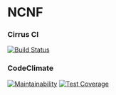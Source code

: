 # NCNF

### Cirrus CI

[![Build Status](https://api.cirrus-ci.com/github/Arthelh/NCNF.svg)](https://cirrus-ci.com/github/Arthelh/NCNF)

### CodeClimate

[![Maintainability](https://img.shields.io/codeclimate/maintainability/Arthelh/NCNF)](https://codeclimate.com/github/Arthelh/NCNF/maintainability)
[![Test Coverage](https://img.shields.io/codeclimate/coverage/Arthelh/NCNF)](https://codeclimate.com/github/Arthelh/NCNF/test_coverage)
